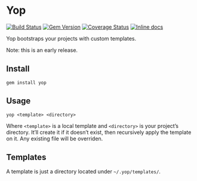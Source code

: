 # Yop

[![Build Status](https://img.shields.io/travis/bfontaine/yop.svg)](https://travis-ci.org/bfontaine/yop)
[![Gem Version](https://img.shields.io/gem/v/yop.svg)](http://badge.fury.io/rb/yop)
[![Coverage Status](https://img.shields.io/coveralls/bfontaine/yop.svg)](https://coveralls.io/r/bfontaine/yop)
[![Inline docs](http://inch-ci.org/github/bfontaine/yop.svg?branch=master)](http://inch-ci.org/github/bfontaine/yop)

Yop bootstraps your projects with custom templates.

Note: this is an early release.

## Install

    gem install yop

## Usage

    yop <template> <directory>

Where `<template>` is a local template and `<directory>` is your project’s
directory. It’ll create it if it doesn’t exist, then recursively apply the
template on it. Any existing file will be overriden.

## Templates

A template is just a directory located under `~/.yop/templates/`.
